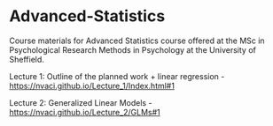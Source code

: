 # Advanced-Statistics

Course materials for Advanced Statistics course offered at the MSc in Psychological Research Methods in Psychology at the University of Sheffield.

Lecture 1: Outline of the planned work + linear regression - https://nvaci.github.io/Lecture_1/Index.html#1

Lecture 2: Generalized Linear Models - https://nvaci.github.io/Lecture_2/GLMs#1

